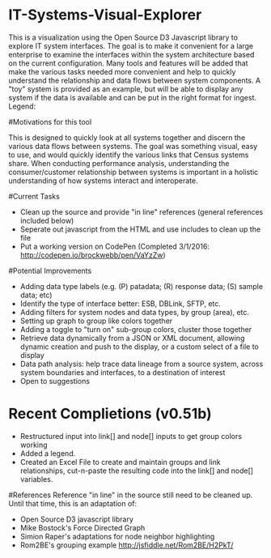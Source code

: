 # IT-Systems-Visual-Explorer
This is a visualization using the Open Source D3 Javascript library to explore IT system interfaces. The goal is to make it convenient for a large enterprise to examine the interfaces within the system architecture based on the current configuration. Many tools and features will be added that make the various tasks needed more convenient and help to quickly understand the relationship and data flows between system components. A "toy" system is provided as an example, but will be able to display any system if the data is available and can be put in the right format for ingest.
Legend:

#Motivations for this tool

This is designed to quickly look at all systems together and discern the various data flows between systems. The goal was something visual, easy to use, and would quickly identify the various links that Census systems share. When conducting performance analysis, understanding the consumer/customer relationship between systems is important in a holistic understanding of how systems interact and interoperate.

#Current Tasks
* Clean up the source and provide "in line" references (general references included below)
* Seperate out javascript from the HTML and use includes to clean up the file
* Put a working version on CodePen (Completed 3/1/2016: http://codepen.io/brockwebb/pen/VaYzZw)

#Potential Improvements
* Adding data type labels (e.g. (P) patadata; (R) response data; (S) sample data; etc)
* Identify the type of interface better: ESB, DBLink, SFTP, etc.
* Adding filters for system nodes and data types, by group (area), etc.
* Setting up graph to group like colors together
* Adding a toggle to "turn on" sub-group colors, cluster those together
* Retrieve data dynamically from a JSON or XML document, allowing dynamic creation and push to the display, or a custom select of a file to display
* Data path analysis: help trace data lineage from a source system, across system boundaries and interfaces, to a destination of interest
* Open to suggestions

# Recent Complietions (v0.51b)
* Restructured input into link[] and node[] inputs to get group colors working
* Added a legend.
* Created an Excel File to create and maintain groups and link relationships, cut-n-paste the resulting code into the link[] and node[] variables.

#References
Reference "in line" in the source still need to be cleaned up. Until that time, this is an adaptation of:
* Open Source D3 javascript library
* Mike Bostock's Force Directed Graph
* Simion Raper's adaptations for node neighbor highlighting
* Rom2BE's grouping example http://jsfiddle.net/Rom2BE/H2PkT/
